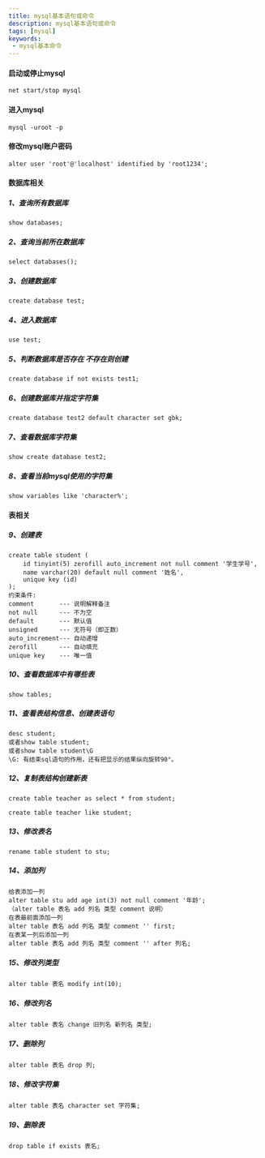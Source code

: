 ```yaml
---
title: mysql基本语句或命令
description: mysql基本语句或命令
tags: [mysql]
keywords:
 - mysql基本命令
---
```


#### 启动或停止mysql
`net start/stop mysql`

#### 进入mysql
`mysql -uroot -p`

#### 修改mysql账户密码
`alter user 'root'@'localhost' identified by 'root1234';`

#### 数据库相关
##### 1、查询所有数据库
`show databases;`
##### 2、查询当前所在数据库
`select databases();`
##### 3、创建数据库
`create database test;`
##### 4、进入数据库
`use test;`
##### 5、判断数据库是否存在 不存在则创建
`create database if not exists test1;`
##### 6、创建数据库并指定字符集
`create database test2 default character set gbk;`
##### 7、查看数据库字符集
`show create database test2;`
##### 8、查看当前mysql使用的字符集
`show variables like 'character%';`
#### 表相关
##### 9、创建表
```
create table student (
    id tinyint(5) zerofill auto_increment not null comment '学生学号',
    name varchar(20) default null comment '姓名',
    unique key (id)
);
约束条件:
comment       --- 说明解释备注
not null      --- 不为空
default       --- 默认值
unsigned      --- 无符号（即正数）
auto_increment--- 自动递增
zerofill      --- 自动填充
unique key    --- 唯一值
```
##### 10、查看数据库中有哪些表
`show tables;`
##### 11、查看表结构信息、创建表语句
```
desc student;
或者show table student;
或者show table student\G
\G: 有结束sql语句的作用，还有把显示的结果纵向旋转90°。
```
##### 12、复制表结构创建新表
`create table teacher as select * from student;`

`create table teacher like student;`
##### 13、修改表名
`rename table student to stu;`
##### 14、添加列
```
给表添加一列
alter table stu add age int(3) not null comment '年龄';
（alter table 表名 add 列名 类型 comment 说明）
在表最前面添加一列
alter table 表名 add 列名 类型 comment '' first;
在表某一列后添加一列
alter table 表名 add 列名 类型 comment '' after 列名;
```
##### 15、修改列类型
`alter table 表名 modify int(10);`
##### 16、修改列名
`alter table 表名 change 旧列名 新列名 类型;`
##### 17、删除列
`alter table 表名 drop 列;`
##### 18、修改字符集
`alter table 表名 character set 字符集;`
##### 19、删除表
`drop table if exists 表名;`
